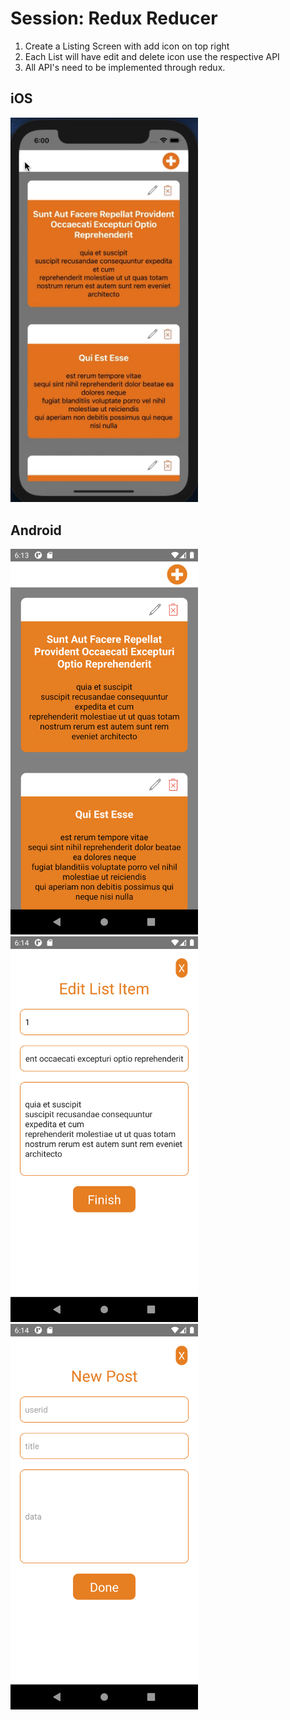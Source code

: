 # Session: Redux Reducer

1. Create a Listing Screen with add icon on top right
2. Each List will have edit and delete icon use the respective API
3. All API's need to be implemented through redux.

## iOS
<img src="./src/assets/outputs/output_ios.gif" width="300px"></img>

## Android
<img src="./src/assets/outputs/android_1.png" width="300px"></img>
<img src="./src/assets/outputs/android_2.png" width="300px"></img>
<img src="./src/assets/outputs/android_3.png" width="300px"></img>